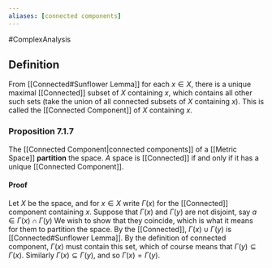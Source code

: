 ```yaml
---
aliases: [connected components]
---
```

#ComplexAnalysis  
## Definition
From [[Connected#Sunflower Lemma]] for each $x \in X$, there is a unique maximal [[Connected]] subset of $X$ containing $x$, which contains all other such sets (take the union of all connected subsets of $X$ containing $x)$. This is called the [[Connected Component]] of $X$ containing $x$.

### Proposition 7.1.7 
The [[Connected Component|connected components]] of a [[Metric Space]] **partition** the space. $A$ space is [[Connected]] if and only if it has a unique [[Connected Component]].

#### Proof
Let $X$ be the space, and for $x \in X$ write $\Gamma(x)$ for the [[Connected]] component containing $x .$ Suppose that $\Gamma(x)$ and $\Gamma(y)$ are not disjoint, say $a \in \Gamma(x) \cap \Gamma(y)$ We wish to show that they coincide, which is what it means for them to partition the space. By the [[Connected]], $\Gamma(x) \cup \Gamma(y)$ is [[Connected#Sunflower Lemma]]. By the definition of connected component, $\Gamma(x)$ must contain this set, which of course means that $\Gamma(y) \subseteq \Gamma(x) .$ Similarly $\Gamma(x) \subseteq \Gamma(y)$, and so $\Gamma(x)=\Gamma(y)$.